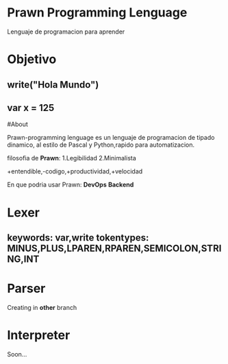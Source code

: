 # Prawn Programming Lenguage
 Lenguaje de programacion para aprender


# Objetivo
write("Hola Mundo")
--
var x = 125
--

#About

Prawn-programming lenguage es un lenguaje de programacion de tipado dinamico, al estilo de Pascal y Python,rapido para automatizacion.


filosofia de **Prawn**:
1.Legibilidad
2.Minimalista

+entendible,-codigo,+productividad,+velocidad

En que podria usar Prawn:
**DevOps**
**Backend**

# Lexer 
keywords: var,write
tokentypes: MINUS,PLUS,LPAREN,RPAREN,SEMICOLON,STRING,INT
--

# Parser

Creating in **other** branch

# Interpreter

Soon...
